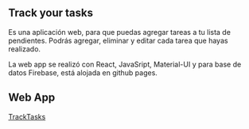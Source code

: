 ## Track your tasks

Es una aplicación web, para que puedas agregar tareas a tu lista de pendientes. 
Podrás agregar, eliminar y editar cada tarea que hayas realizado.

La web app se realizó con React, JavaSript, Material-UI y para base de datos Firebase, está alojada en github pages.

## Web App

[TrackTasks](https://fasez26.github.io/skills-depot/#/Tasks)

